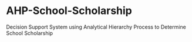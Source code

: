 # AHP-School-Scholarship
Decision Support System using Analytical Hierarchy Process to Determine School Scholarship
